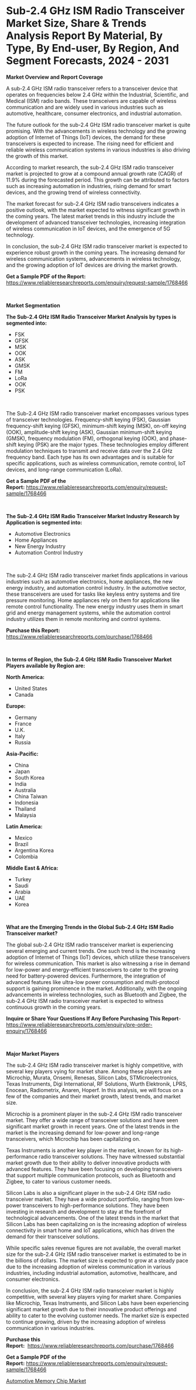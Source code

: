 <p><h1>Sub-2.4 GHz ISM Radio Transceiver Market Size, Share & Trends Analysis Report By Material, By Type, By End-user, By Region, And Segment Forecasts, 2024 - 2031</h1></p><p><strong>Market Overview and Report Coverage</strong></p>
<p><p>A sub-2.4 GHz ISM radio transceiver refers to a transceiver device that operates on frequencies below 2.4 GHz within the Industrial, Scientific, and Medical (ISM) radio bands. These transceivers are capable of wireless communication and are widely used in various industries such as automotive, healthcare, consumer electronics, and industrial automation.</p><p>The future outlook for the sub-2.4 GHz ISM radio transceiver market is quite promising. With the advancements in wireless technology and the growing adoption of Internet of Things (IoT) devices, the demand for these transceivers is expected to increase. The rising need for efficient and reliable wireless communication systems in various industries is also driving the growth of this market.</p><p>According to market research, the sub-2.4 GHz ISM radio transceiver market is projected to grow at a compound annual growth rate (CAGR) of 11.9% during the forecasted period. This growth can be attributed to factors such as increasing automation in industries, rising demand for smart devices, and the growing trend of wireless connectivity.</p><p>The market forecast for sub-2.4 GHz ISM radio transceivers indicates a positive outlook, with the market expected to witness significant growth in the coming years. The latest market trends in this industry include the development of advanced transceiver technologies, increasing integration of wireless communication in IoT devices, and the emergence of 5G technology.</p><p>In conclusion, the sub-2.4 GHz ISM radio transceiver market is expected to experience robust growth in the coming years. The increasing demand for wireless communication systems, advancements in wireless technology, and the growing adoption of IoT devices are driving the market growth.</p></p>
<p><strong>Get a Sample PDF of the Report:</strong> <a href="https://www.reliableresearchreports.com/enquiry/request-sample/1768466">https://www.reliableresearchreports.com/enquiry/request-sample/1768466</a></p>
<p>&nbsp;</p>
<p><strong>Market Segmentation</strong></p>
<p><strong>The Sub-2.4 GHz ISM Radio Transceiver Market Analysis by types is segmented into:</strong></p>
<p><ul><li>FSK</li><li>GFSK</li><li>MSK</li><li>OOK</li><li>ASK</li><li>GMSK</li><li>FM</li><li>LoRa</li><li>OOK</li><li>PSK</li></ul></p>
<p>&nbsp;</p>
<p><p>The Sub-2.4 GHz ISM radio transceiver market encompasses various types of transceiver technologies. Frequency-shift keying (FSK), Gaussian frequency-shift keying (GFSK), minimum-shift keying (MSK), on-off keying (OOK), amplitude-shift keying (ASK), Gaussian minimum-shift keying (GMSK), frequency modulation (FM), orthogonal keying (OOK), and phase-shift keying (PSK) are the major types. These technologies employ different modulation techniques to transmit and receive data over the 2.4 GHz frequency band. Each type has its own advantages and is suitable for specific applications, such as wireless communication, remote control, IoT devices, and long-range communication (LoRa).</p></p>
<p><strong>Get a Sample PDF of the Report:</strong>&nbsp;<a href="https://www.reliableresearchreports.com/enquiry/request-sample/1768466">https://www.reliableresearchreports.com/enquiry/request-sample/1768466</a></p>
<p>&nbsp;</p>
<p><strong>The Sub-2.4 GHz ISM Radio Transceiver Market Industry Research by Application is segmented into:</strong></p>
<p><ul><li>Automotive Electronics</li><li>Home Appliances</li><li>New Energy Industry</li><li>Automation Control Industry</li></ul></p>
<p>&nbsp;</p>
<p><p>The sub-2.4 GHz ISM radio transceiver market finds applications in various industries such as automotive electronics, home appliances, the new energy industry, and automation control industry. In the automotive sector, these transceivers are used for tasks like keyless entry systems and tire pressure monitoring. Home appliances rely on them for applications like remote control functionality. The new energy industry uses them in smart grid and energy management systems, while the automation control industry utilizes them in remote monitoring and control systems.</p></p>
<p><strong>Purchase this Report:</strong>&nbsp; <a href="https://www.reliableresearchreports.com/purchase/1768466">https://www.reliableresearchreports.com/purchase/1768466</a></p>
<p>&nbsp;</p>
<p><strong>In terms of Region, the Sub-2.4 GHz ISM Radio Transceiver Market Players available by Region are:</strong></p>
<p>
    <p> <strong> North America: </strong>
        <ul>
            <li>United States</li>
            <li>Canada</li>
        </ul>
        </p> 
    <p> <strong> Europe: </strong>
        <ul>
            <li>Germany</li>
            <li>France</li>
            <li>U.K.</li>
            <li>Italy</li>
            <li>Russia</li>
        </ul>
        </p> 
    <p> <strong> Asia-Pacific: </strong>
        <ul>
            <li>China</li>
            <li>Japan</li>
            <li>South Korea</li>
            <li>India</li>
            <li>Australia</li>
            <li>China Taiwan</li>
            <li>Indonesia</li>
            <li>Thailand</li>
            <li>Malaysia</li>
        </ul>
        </p> 
    <p> <strong> Latin America: </strong>
        <ul>
            <li>Mexico</li>
            <li>Brazil</li>
            <li>Argentina Korea</li>
            <li>Colombia</li>
        </ul>
        </p> 
    <p> <strong> Middle East & Africa: </strong>
        <ul>
            <li>Turkey</li>
            <li>Saudi</li>
            <li>Arabia</li>
            <li>UAE</li>
            <li>Korea</li>
        </ul>
    </p>
    </p>
<p>&nbsp;</p>
<p><strong>What are the Emerging Trends in the Global Sub-2.4 GHz ISM Radio Transceiver market?</strong></p>
<p><p>The global sub-2.4 GHz ISM radio transceiver market is experiencing several emerging and current trends. One such trend is the increasing adoption of Internet of Things (IoT) devices, which utilize these transceivers for wireless communication. This market is also witnessing a rise in demand for low-power and energy-efficient transceivers to cater to the growing need for battery-powered devices. Furthermore, the integration of advanced features like ultra-low power consumption and multi-protocol support is gaining prominence in the market. Additionally, with the ongoing advancements in wireless technologies, such as Bluetooth and Zigbee, the sub-2.4 GHz ISM radio transceiver market is expected to witness continuous growth in the coming years.</p></p>
<p><strong>Inquire or Share Your Questions If Any Before Purchasing This Report</strong>- <a href="https://www.reliableresearchreports.com/enquiry/pre-order-enquiry/1768466">https://www.reliableresearchreports.com/enquiry/pre-order-enquiry/1768466</a></p>
<p>&nbsp;</p>
<p><strong>Major Market Players</strong></p>
<p><p>The sub-2.4 GHz ISM radio transceiver market is highly competitive, with several key players vying for market share. Among these players are Microchip, Murata, Onsemi, Renesas, Silicon Labs, STMicroelectronics, Texas Instruments, Digi International, RF Solutions, Wurth Elektronik, LPRS, Enocean, Radiometrix, Anaren, Hoperf. In this analysis, we will focus on a few of the companies and their market growth, latest trends, and market size.</p><p>Microchip is a prominent player in the sub-2.4 GHz ISM radio transceiver market. They offer a wide range of transceiver solutions and have seen significant market growth in recent years. One of the latest trends in the market is the increasing demand for low-power and long-range transceivers, which Microchip has been capitalizing on.</p><p>Texas Instruments is another key player in the market, known for its high-performance radio transceiver solutions. They have witnessed substantial market growth due to their ability to deliver innovative products with advanced features. They have been focusing on developing transceivers that support multiple communication protocols, such as Bluetooth and Zigbee, to cater to various customer needs.</p><p>Silicon Labs is also a significant player in the sub-2.4 GHz ISM radio transceiver market. They have a wide product portfolio, ranging from low-power transceivers to high-performance solutions. They have been investing in research and development to stay at the forefront of technological advancements. One of the latest trends in the market that Silicon Labs has been capitalizing on is the increasing adoption of wireless connectivity in smart home and IoT applications, which has driven the demand for their transceiver solutions.</p><p>While specific sales revenue figures are not available, the overall market size for the sub-2.4 GHz ISM radio transceiver market is estimated to be in the billions of dollars. The market size is expected to grow at a steady pace due to the increasing adoption of wireless communication in various industries, including industrial automation, automotive, healthcare, and consumer electronics.</p><p>In conclusion, the sub-2.4 GHz ISM radio transceiver market is highly competitive, with several key players vying for market share. Companies like Microchip, Texas Instruments, and Silicon Labs have been experiencing significant market growth due to their innovative product offerings and ability to cater to the evolving customer needs. The market size is expected to continue growing, driven by the increasing adoption of wireless communication in various industries.</p></p>
<p><strong>Purchase this Report:</strong>&nbsp;&nbsp;<a href="https://www.reliableresearchreports.com/purchase/1768466">https://www.reliableresearchreports.com/purchase/1768466</a></p>
<p></p>
<p><strong>Get a Sample PDF of the Report:</strong>&nbsp;<a href="https://www.reliableresearchreports.com/enquiry/request-sample/1768466">https://www.reliableresearchreports.com/enquiry/request-sample/1768466</a></p>
<p><p><a href="https://github.com/zeberleansnyderallisonwjfli/Market-Research-Report-List-1/blob/main/automotive-memory-chip-market.md">Automotive Memory Chip Market</a></p></p>